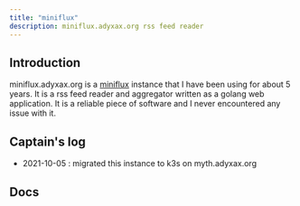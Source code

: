```yaml
---
title: "miniflux"
description: miniflux.adyxax.org rss feed reader
---
```


## Introduction

miniflux.adyxax.org is a [miniflux](https://miniflux.app/) instance that I have been using for about 5 years. It is a rss feed reader and aggregator written as a golang web application. It is a reliable piece of software and I never encountered any issue with it.

## Captain's log

- 2021-10-05 : migrated this instance to k3s on myth.adyxax.org

## Docs

